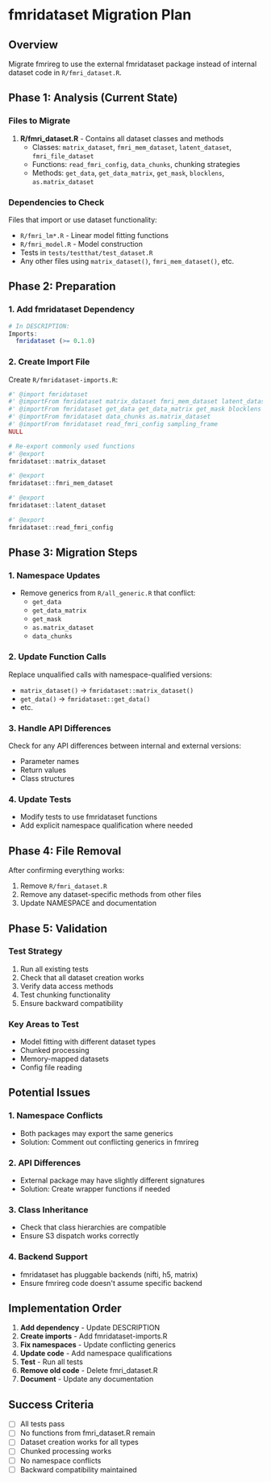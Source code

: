 # fmridataset Migration Plan

## Overview
Migrate fmrireg to use the external fmridataset package instead of internal dataset code in `R/fmri_dataset.R`.

## Phase 1: Analysis (Current State)

### Files to Migrate
1. **R/fmri_dataset.R** - Contains all dataset classes and methods
   - Classes: `matrix_dataset`, `fmri_mem_dataset`, `latent_dataset`, `fmri_file_dataset`
   - Functions: `read_fmri_config`, `data_chunks`, chunking strategies
   - Methods: `get_data`, `get_data_matrix`, `get_mask`, `blocklens`, `as.matrix_dataset`

### Dependencies to Check
Files that import or use dataset functionality:
- `R/fmri_lm*.R` - Linear model fitting functions
- `R/fmri_model.R` - Model construction
- Tests in `tests/testthat/test_dataset.R`
- Any other files using `matrix_dataset()`, `fmri_mem_dataset()`, etc.

## Phase 2: Preparation

### 1. Add fmridataset Dependency
```r
# In DESCRIPTION:
Imports:
  fmridataset (>= 0.1.0)
```

### 2. Create Import File
Create `R/fmridataset-imports.R`:
```r
#' @import fmridataset
#' @importFrom fmridataset matrix_dataset fmri_mem_dataset latent_dataset
#' @importFrom fmridataset get_data get_data_matrix get_mask blocklens
#' @importFrom fmridataset data_chunks as.matrix_dataset
#' @importFrom fmridataset read_fmri_config sampling_frame
NULL

# Re-export commonly used functions
#' @export
fmridataset::matrix_dataset

#' @export
fmridataset::fmri_mem_dataset

#' @export
fmridataset::latent_dataset

#' @export
fmridataset::read_fmri_config
```

## Phase 3: Migration Steps

### 1. Namespace Updates
- Remove generics from `R/all_generic.R` that conflict:
  - `get_data`
  - `get_data_matrix`  
  - `get_mask`
  - `as.matrix_dataset`
  - `data_chunks`

### 2. Update Function Calls
Replace unqualified calls with namespace-qualified versions:
- `matrix_dataset()` → `fmridataset::matrix_dataset()`
- `get_data()` → `fmridataset::get_data()`
- etc.

### 3. Handle API Differences
Check for any API differences between internal and external versions:
- Parameter names
- Return values
- Class structures

### 4. Update Tests
- Modify tests to use fmridataset functions
- Add explicit namespace qualification where needed

## Phase 4: File Removal

After confirming everything works:
1. Remove `R/fmri_dataset.R`
2. Remove any dataset-specific methods from other files
3. Update NAMESPACE and documentation

## Phase 5: Validation

### Test Strategy
1. Run all existing tests
2. Check that all dataset creation works
3. Verify data access methods
4. Test chunking functionality
5. Ensure backward compatibility

### Key Areas to Test
- Model fitting with different dataset types
- Chunked processing
- Memory-mapped datasets
- Config file reading

## Potential Issues

### 1. Namespace Conflicts
- Both packages may export the same generics
- Solution: Comment out conflicting generics in fmrireg

### 2. API Differences  
- External package may have slightly different signatures
- Solution: Create wrapper functions if needed

### 3. Class Inheritance
- Check that class hierarchies are compatible
- Ensure S3 dispatch works correctly

### 4. Backend Support
- fmridataset has pluggable backends (nifti, h5, matrix)
- Ensure fmrireg code doesn't assume specific backend

## Implementation Order

1. **Add dependency** - Update DESCRIPTION
2. **Create imports** - Add fmridataset-imports.R
3. **Fix namespaces** - Update conflicting generics
4. **Update code** - Add namespace qualifications
5. **Test** - Run all tests
6. **Remove old code** - Delete fmri_dataset.R
7. **Document** - Update any documentation

## Success Criteria

- [ ] All tests pass
- [ ] No functions from fmri_dataset.R remain
- [ ] Dataset creation works for all types
- [ ] Chunked processing works
- [ ] No namespace conflicts
- [ ] Backward compatibility maintained